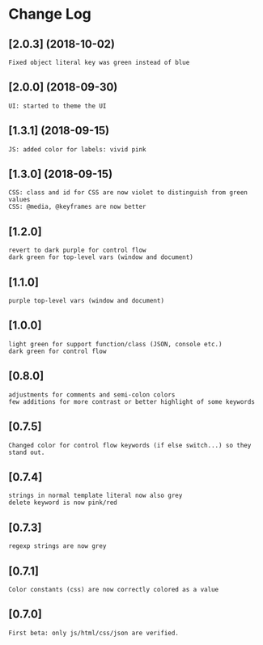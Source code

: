 # Change Log

## [2.0.3] (2018-10-02)
	Fixed object literal key was green instead of blue

## [2.0.0] (2018-09-30)
	UI: started to theme the UI
	

## [1.3.1] (2018-09-15)
	JS: added color for labels: vivid pink

## [1.3.0] (2018-09-15)
	CSS: class and id for CSS are now violet to distinguish from green values
	CSS: @media, @keyframes are now better

## [1.2.0]
	revert to dark purple for control flow
	dark green for top-level vars (window and document)

## [1.1.0]
	purple top-level vars (window and document)

## [1.0.0]
	light green for support function/class (JSON, console etc.)
	dark green for control flow 

## [0.8.0]
	adjustments for comments and semi-colon colors
	few additions for more contrast or better highlight of some keywords

## [0.7.5]
	Changed color for control flow keywords (if else switch...) so they stand out.

## [0.7.4]
	strings in normal template literal now also grey
	delete keyword is now pink/red

## [0.7.3]
	regexp strings are now grey

## [0.7.1]
	Color constants (css) are now correctly colored as a value

## [0.7.0]
	First beta: only js/html/css/json are verified.